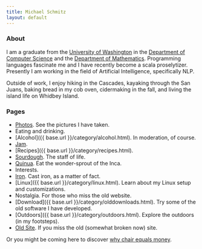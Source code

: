 ```yaml
---
title: Michael Schmitz
layout: default
---
```


### About

I am a graduate from the [University of Washington](http://www.washington.edu/)
in the [Department of Computer Science](http://cs.washington.edu/) and the
[Department of Mathematics](http://math.washington.edu/). Programming languages
fascinate me and I have recently become a scala proselytizer.  Presently I am
working in the field of Artificial Intelligence, specifically NLP.

Outside of work, I enjoy hiking in the Cascades, kayaking through the San
Juans, baking bread in my cob oven, cidermaking in the fall, and living
the island life on Whidbey Island.

### Pages

*  [Photos](http://server.schmitztech.com/photo). See the pictures I have taken.
*  Eating and drinking.
 *  [Alcohol]({{ base.url }}/category/alcohol.html). In moderation, of course.
 *  [Jam](/food/jam.html).
 *  [Recipes]({{ base.url }}/category/recipes.html).
 *  [Sourdough](/food/sourdough.html). The staff of life.
 *  [Quinua](/food/quinua.html). Eat the wonder-sprout of the Inca.
*  Interests.
 *  [Iron](/pages/castiron.html). Cast iron, as a matter of fact.
 *  [Linux]({{ base.url }}/category/linux.html). Learn about my Linux setup and customizations.
* Nostalgia. For those who miss the old website.
 *  [Download]({{ base.url }}/category/olddownloads.html). Try some of the old software I have developed.
 *  [Outdoors]({{ base.url }}/category/outdoors.html). Explore the outdoors (in my footsteps).
 *  [Old Site](http://www.schmitztech.com/nostalgia).  If you miss the old (somewhat broken now) site.

Or you might be coming here to discover [why chair equals money](pages/chaireqmoney.html).
